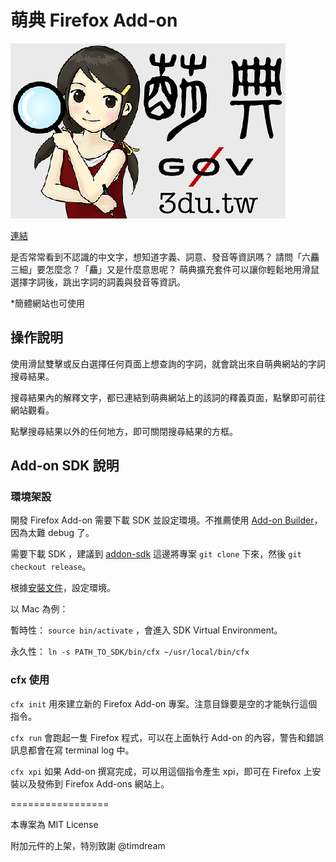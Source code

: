 # 萌典 Firefox Add-on

![萌典 Chrome Extension](data/440x280.png)

[連結](https://chrome.google.com/webstore/detail/%E8%90%8C%E5%85%B8-moedict/aihifbidnaepclhnfppjnpbmeonhhloa)

是否常常看到不認識的中文字，想知道字義、詞意、發音等資訊嗎？
請問「六麤三細」要怎麼念？「麤」又是什麼意思呢？
萌典擴充套件可以讓你輕鬆地用滑鼠選擇字詞後，跳出字詞的詞義與發音等資訊。

*簡體網站也可使用

## 操作說明

使用滑鼠雙擊或反白選擇任何頁面上想查詢的字詞，就會跳出來自萌典網站的字詞搜尋結果。

搜尋結果內的解釋文字，都已連結到萌典網站上的該詞的釋義頁面，點擊即可前往網站觀看。

點擊搜尋結果以外的任何地方，即可關閉搜尋結果的方框。

## Add-on SDK 說明

### 環境架設

開發 Firefox Add-on 需要下載 SDK 並設定環境。不推薦使用 [Add-on Builder](https://builder.addons.mozilla.org/)，因為太難 debug 了。

需要下載 SDK ，建議到 [addon-sdk](https://github.com/mozilla/addon-sdk/) 這邊將專案 `git clone` 下來，然後 `git checkout release`。

根據[安裝文件](https://addons.mozilla.org/en-US/developers/docs/sdk/latest/dev-guide/tutorials/installation.html)，設定環境。

以 Mac 為例：

暫時性： `source bin/activate` ，會進入 SDK Virtual Environment。

永久性： `ln -s PATH_TO_SDK/bin/cfx ~/usr/local/bin/cfx`

### cfx 使用

`cfx init` 用來建立新的 Firefox Add-on 專案。注意目錄要是空的才能執行這個指令。

`cfx run` 會跑起一隻 Firefox 程式，可以在上面執行 Add-on 的內容，警告和錯誤訊息都會在寫 terminal log 中。

`cfx xpi` 如果 Add-on 撰寫完成，可以用這個指令產生 xpi，即可在 Firefox 上安裝以及發佈到 Firefox Add-ons 網站上。

=================

本專案為 MIT License

附加元件的上架，特別致謝 @timdream
